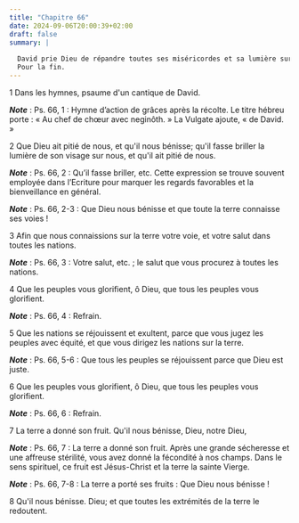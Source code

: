 ```yaml
---
title: "Chapitre 66"
date: 2024-09-06T20:00:39+02:00
draft: false
summary: |
  
  David prie Dieu de répandre toutes ses miséricordes et sa lumière sur son peuple, et de remplir de joie toutes les nations en envoyant le Sauveur, qu’il doit leur donner.
  Pour la fin.
---
```



1 Dans les hymnes, psaume d'un cantique de David.

***Note*** :  Ps. 66, 1 : Hymne d’action de grâces après la récolte. Le titre hébreu porte : « Au chef de chœur avec neginôth. » La Vulgate ajoute, « de David. »


2 Que Dieu ait pitié de nous, et qu'il nous bénisse; qu'il fasse briller la lumière de son visage sur nous, et qu'il ait pitié de nous.

***Note*** :  Ps. 66, 2 : Qu’il fasse briller, etc. Cette expression se trouve souvent employée dans l’Ecriture pour marquer les regards favorables et la bienveillance en général.

***Note*** :  Ps. 66, 2-3 : Que Dieu nous bénisse et que toute la terre connaisse ses voies !

3 Afin que nous connaissions sur la terre votre voie, et votre salut dans toutes les nations.

***Note*** :  Ps. 66, 3 : Votre salut, etc. ; le salut que vous procurez à toutes les nations.


4 Que les peuples vous glorifient, ô Dieu, que tous les peuples vous glorifient.

***Note*** :  Ps. 66, 4 : Refrain.


5 Que les nations se réjouissent et exultent, parce que vous jugez les peuples avec équité, et que vous dirigez les nations sur la terre.

***Note*** :  Ps. 66, 5-6 : Que tous les peuples se réjouissent parce que Dieu est juste.


6 Que les peuples vous glorifient, ô Dieu, que tous les peuples vous glorifient.

***Note*** :  Ps. 66, 6 : Refrain.


7 La terre a donné son fruit. Qu'il nous bénisse, Dieu, notre Dieu,

***Note*** :  Ps. 66, 7 : La terre a donné son fruit. Après une grande sécheresse et une affreuse stérilité, vous avez donné la fécondité à nos champs. Dans le sens spirituel, ce fruit est Jésus-Christ et la terre la sainte Vierge.

***Note*** :  Ps. 66, 7-8 : La terre a porté ses fruits : Que Dieu nous bénisse !

8 Qu'il nous bénisse. Dieu; et que toutes les extrémités de la terre le redoutent.

